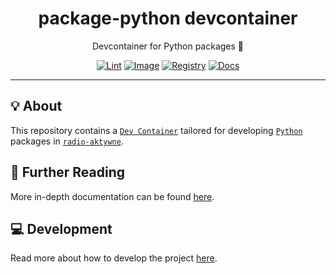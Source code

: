<h1 align="center">package-python devcontainer</h1>

<div align="center">

Devcontainer for Python packages 🐍

[![Lint](https://github.com/radio-aktywne/devcontainer-package-python/actions/workflows/lint.yaml/badge.svg)](https://github.com/radio-aktywne/devcontainer-package-python/actions/workflows/lint.yaml)
[![Image](https://github.com/radio-aktywne/devcontainer-package-python/actions/workflows/image.yaml/badge.svg)](https://github.com/radio-aktywne/devcontainer-package-python/actions/workflows/image.yaml)
[![Registry](https://github.com/radio-aktywne/devcontainer-package-python/actions/workflows/registry.yaml/badge.svg)](https://github.com/radio-aktywne/devcontainer-package-python/actions/workflows/registry.yaml)
[![Docs](https://github.com/radio-aktywne/devcontainer-package-python/actions/workflows/docs.yaml/badge.svg)](https://github.com/radio-aktywne/devcontainer-package-python/actions/workflows/docs.yaml)

</div>

---

## 💡 About

This repository contains a [`Dev Container`](https://containers.dev)
tailored for developing [`Python`](https://www.python.org) packages in
[`radio-aktywne`](https://github.com/radio-aktywne).

## 📄 Further Reading

More in-depth documentation can be found
[here](https://radio-aktywne.github.io/devcontainer-package-python).

## 💻 Development

Read more about how to develop the project
[here](https://github.com/radio-aktywne/devcontainer-package-python/blob/main/CONTRIBUTING.md).
